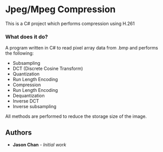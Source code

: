 # Jpeg/Mpeg Compression

This is a C# project which performs compression using H.261

### What does it do?
A program written in C# to read pixel array data from .bmp and performs the following:
* Subsampling
* DCT (Discrete Cosine Transform)
* Quantization
* Run Length Encoding
* Compression
* Run Length Encoding
* Dequantization
* Inverse DCT
* Inverse subsampling

All methods are performed to reduce the storage size of the image.

## Authors

* **Jason Chan** - *Initial work*

